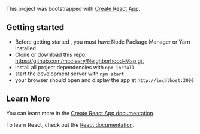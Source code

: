 This project was bootstrapped with [Create React App](https://github.com/facebook/create-react-app).


## Getting started
* Before getting started , you must have Node Package Manager or Yarn installed.
* Clone or download this repo: https://github.com/mccleary/Neighborhood-Map.git
* install all project dependencies with `npm install`
* start the development server with `npm start`
* your browser should open and display the app at `http://localhost:3000`



## Learn More

You can learn more in the [Create React App documentation](https://facebook.github.io/create-react-app/docs/getting-started).

To learn React, check out the [React documentation](https://reactjs.org/).
